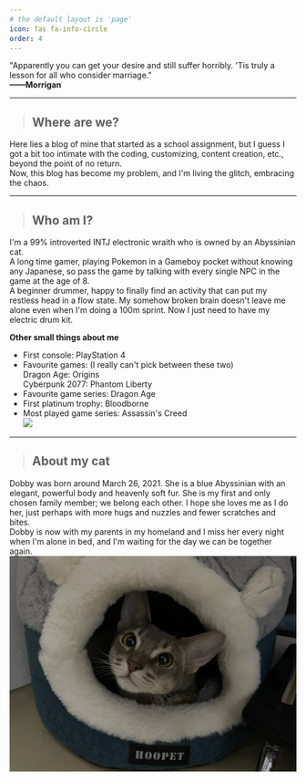 ```yaml
---
# the default layout is 'page'
icon: fas fa-info-circle
order: 4
---
```


"Apparently you can get your desire and still suffer horribly. 'Tis truly a lesson for all who consider marriage."<br><strong>——Morrigan</strong>

---
>## Where are we?

Here lies a blog of mine that started as a school assignment, but I guess I got a bit too intimate with the coding, customizing, content creation, etc., beyond the point of no return.<br>
Now, this blog has become my problem, and I'm living the glitch, embracing the chaos.

---
>## Who am I?

I'm a 99% introverted INTJ electronic wraith who is owned by an Abyssinian cat.<br>
A long time gamer, playing Pokemon in a Gameboy pocket without knowing any Japanese, so pass the game by talking with every single NPC in the game at the age of 8.<br>
A beginner drummer, happy to finally find an activity that can put my restless head in a flow state. My somehow broken brain doesn't leave me alone even when I'm doing a 100m sprint. Now I just need to have my electric drum kit.<br>

**Other small things about me**
- First console: PlayStation 4
- Favourite games: (I really can't pick between these two)<br>
Dragon Age: Origins<br>
Cyberpunk 2077: Phantom Liberty
- Favourite game series: Dragon Age
- First platinum trophy: Bloodborne
- Most played game series: Assassin's Creed<br>
<a href="https://psnprofiles.com/kallianx"><img src="https://card.psnprofiles.com/1/kallianx.png" border="0"></a>

---
>## About my cat

Dobby was born around March 26, 2021. She is a blue Abyssinian with an elegant, powerful body and heavenly soft fur. She is my first and only chosen family member; we belong each other. I hope she loves me as I do her, just perhaps with more hugs and nuzzles and fewer scratches and bites.<br>
Dobby is now with my parents in my homeland and I miss her every night when I'm alone in bed, and I'm waiting for the day we can be together again.<br>
<img src="/assets/img/Dobby/IMG_7365.JPEG">